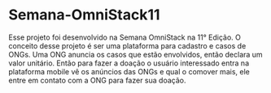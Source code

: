 # Semana-OmniStack11
 Esse projeto foi desenvolvido na Semana OmniStack na 11° Edição. O conceito desse projeto é ser uma plataforma para cadastro e casos de ONGs. Uma ONG anuncia os casos que estão envolvidos, então declara um valor unitário. Então para fazer a doação o usuário interessado entra na plataforma mobile vê os anúncios das ONGs e qual o comover mais, ele entre em contato com a ONG para fazer sua doação.
